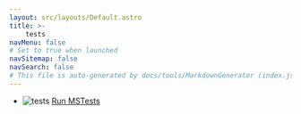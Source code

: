 ```yaml
---
layout: src/layouts/Default.astro
title: >-
    tests
navMenu: false
# Set to true when launched
navSitemap: false
navSearch: false
# This file is auto-generated by docs/tools/MarkdownGenerator (index.js)
---
```


<ul>

<li>

![tests](https://i.octopus.com/library/step-templates/tests.png) [Run MSTests](/integrations/tests/run-mstests)

</li>
        
</ul>

